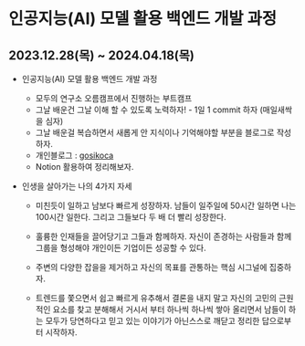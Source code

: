 # 인공지능(AI) 모델 활용 백엔드 개발 과정
## 2023.12.28(목) ~ 2024.04.18(목)  

* 인공지능(AI) 모델 활용 백엔드 개발 과정
  
  - 모두의 연구소 오름캠프에서 진행하는 부트캠프 
  - 그날 배운건 그날 이해 할 수 있도록 노력하자! - 1일 1 commit 하자 (매일새싹을 심자)
  - 그날 배운걸 복습하면서 새롭게 안 지식이나 기억해야할 부분을 블로그로 작성하자. 
  - 개인블로그 : [gosikoca](https://gosikoca.tistory.com/)
  - Notion 활용하여 정리해보자.



* 인생을 살아가는 나의 4가지 자세

  - 미친듯이 일하고 남보다 빠르게 성장하자. 남들이 일주일에 50시간 일하면 나는 100시간 일한다. 그리고 그들보다 두 배 더 빨리 성장한다.

  - 훌륭한 인재들을 끌어당기고 그들과 함께하자. 자신이 존경하는 사람들과 함께 그룹을 형성해야 개인이든 기업이든 성공할 수 있다.

  - 주변의 다양한 잡을을 제거하고 자신의 목표를 관통하는 핵심 시그널에 집중하자.

  - 트렌드를 쫓으면서 쉽고 빠르게 유추해서 결론을 내지 말고 자신의 고민의 근원적인 요소를 찾고 분해해서 거시서 부터 하나씩 하나씩 쌓아 올리면서 남들이 하는 모두가 
  당연하다고 믿고 있는 이야기가 아닌스스로 깨닫고 정리한 답으로부터 시작하자.   